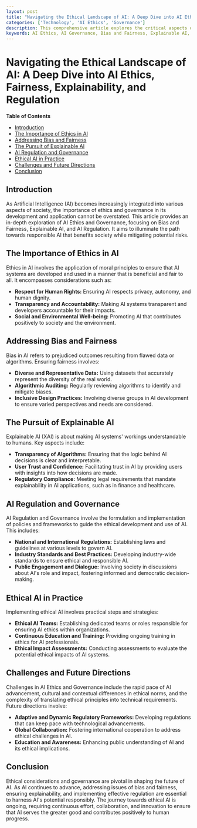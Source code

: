 ```yaml
---
layout: post
title: "Navigating the Ethical Landscape of AI: A Deep Dive into AI Ethics, Fairness, Explainability, and Regulation"
categories: ['Technology', 'AI Ethics', 'Governance']
description: This comprehensive article explores the critical aspects of AI Ethics and Governance, including Bias and Fairness, Explainable AI, and AI Regulation, shaping the responsible development of AI.
keywords: AI Ethics, AI Governance, Bias and Fairness, Explainable AI, AI Regulation
---
```


# Navigating the Ethical Landscape of AI: A Deep Dive into AI Ethics, Fairness, Explainability, and Regulation

**Table of Contents**

- [Introduction](#introduction)
- [The Importance of Ethics in AI](#the-importance-of-ethics-in-ai)
- [Addressing Bias and Fairness](#addressing-bias-and-fairness)
- [The Pursuit of Explainable AI](#the-pursuit-of-explainable-ai)
- [AI Regulation and Governance](#ai-regulation-and-governance)
- [Ethical AI in Practice](#ethical-ai-in-practice)
- [Challenges and Future Directions](#challenges-and-future-directions)
- [Conclusion](#conclusion)

## Introduction

As Artificial Intelligence (AI) becomes increasingly integrated into various aspects of society, the importance of ethics and governance in its development and application cannot be overstated. This article provides an in-depth exploration of AI Ethics and Governance, focusing on Bias and Fairness, Explainable AI, and AI Regulation. It aims to illuminate the path towards responsible AI that benefits society while mitigating potential risks.

## The Importance of Ethics in AI

Ethics in AI involves the application of moral principles to ensure that AI systems are developed and used in a manner that is beneficial and fair to all. It encompasses considerations such as:

- **Respect for Human Rights:** Ensuring AI respects privacy, autonomy, and human dignity.
- **Transparency and Accountability:** Making AI systems transparent and developers accountable for their impacts.
- **Social and Environmental Well-being:** Promoting AI that contributes positively to society and the environment.

## Addressing Bias and Fairness

Bias in AI refers to prejudiced outcomes resulting from flawed data or algorithms. Ensuring fairness involves:

- **Diverse and Representative Data:** Using datasets that accurately represent the diversity of the real world.
- **Algorithmic Auditing:** Regularly reviewing algorithms to identify and mitigate biases.
- **Inclusive Design Practices:** Involving diverse groups in AI development to ensure varied perspectives and needs are considered.

## The Pursuit of Explainable AI

Explainable AI (XAI) is about making AI systems' workings understandable to humans. Key aspects include:

- **Transparency of Algorithms:** Ensuring that the logic behind AI decisions is clear and interpretable.
- **User Trust and Confidence:** Facilitating trust in AI by providing users with insights into how decisions are made.
- **Regulatory Compliance:** Meeting legal requirements that mandate explainability in AI applications, such as in finance and healthcare.

## AI Regulation and Governance

AI Regulation and Governance involve the formulation and implementation of policies and frameworks to guide the ethical development and use of AI. This includes:

- **National and International Regulations:** Establishing laws and guidelines at various levels to govern AI.
- **Industry Standards and Best Practices:** Developing industry-wide standards to ensure ethical and responsible AI.
- **Public Engagement and Dialogue:** Involving society in discussions about AI's role and impact, fostering informed and democratic decision-making.

## Ethical AI in Practice

Implementing ethical AI involves practical steps and strategies:

- **Ethical AI Teams:** Establishing dedicated teams or roles responsible for ensuring AI ethics within organizations.
- **Continuous Education and Training:** Providing ongoing training in ethics for AI professionals.
- **Ethical Impact Assessments:** Conducting assessments to evaluate the potential ethical impacts of AI systems.

## Challenges and Future Directions

Challenges in AI Ethics and Governance include the rapid pace of AI advancement, cultural and contextual differences in ethical norms, and the complexity of translating ethical principles into technical requirements. Future directions involve:

- **Adaptive and Dynamic Regulatory Frameworks:** Developing regulations that can keep pace with technological advancements.
- **Global Collaboration:** Fostering international cooperation to address ethical challenges in AI.
- **Education and Awareness:** Enhancing public understanding of AI and its ethical implications.

## Conclusion

Ethical considerations and governance are pivotal in shaping the future of AI. As AI continues to advance, addressing issues of bias and fairness, ensuring explainability, and implementing effective regulation are essential to harness AI's potential responsibly. The journey towards ethical AI is ongoing, requiring continuous effort, collaboration, and innovation to ensure that AI serves the greater good and contributes positively to human progress.
